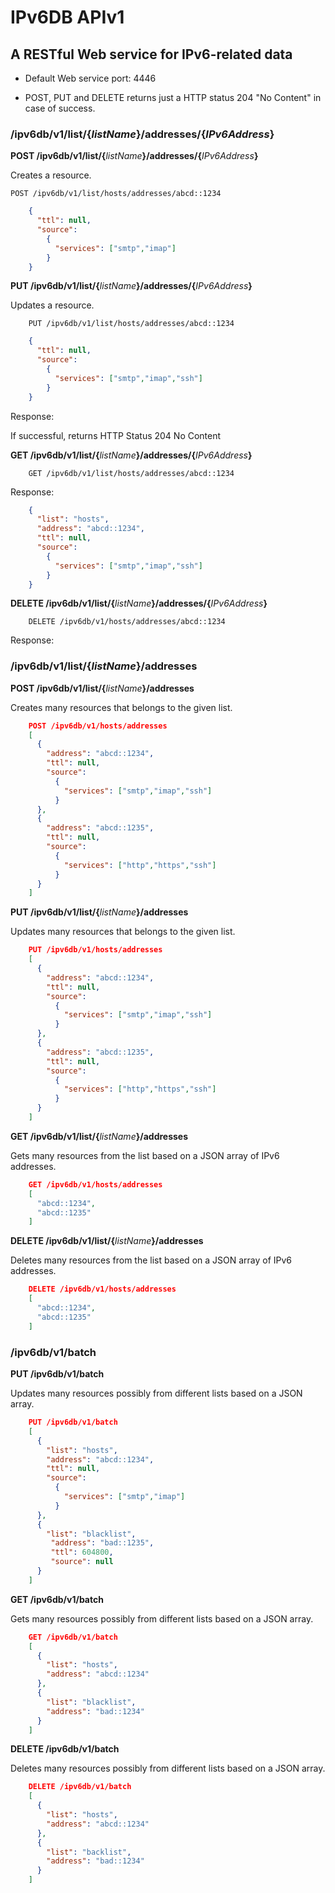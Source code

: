 # IPv6DB APIv1

## A RESTful Web service for IPv6-related data

- Default Web service port: 4446

- POST, PUT and DELETE returns just a HTTP status 204 "No Content" in case of success. 

### /ipv6db/v1/list/\{*listName*\}/addresses/{*IPv6Address*}

__POST /ipv6db/v1/list/\{__*listName*__\}/addresses/\{__*IPv6Address*__\}__

Creates a resource.

    POST /ipv6db/v1/list/hosts/addresses/abcd::1234

```json
    {
      "ttl": null,
      "source":
        {
          "services": ["smtp","imap"]
        }
    }
```

__PUT /ipv6db/v1/list/\{__*listName*__\}/addresses/\{__*IPv6Address*__\}__

Updates a resource.

```
    PUT /ipv6db/v1/list/hosts/addresses/abcd::1234
```

```json
    {
      "ttl": null,
      "source":
        {
          "services": ["smtp","imap","ssh"]
        }
    }
```

Response:

If successful, returns HTTP Status 204 No Content

__GET /ipv6db/v1/list/\{__*listName*__\}/addresses/\{__*IPv6Address*__\}__

```
    GET /ipv6db/v1/list/hosts/addresses/abcd::1234
```

Response:

```json
    {
      "list": "hosts",
      "address": "abcd::1234",
      "ttl": null,
      "source":
        {
          "services": ["smtp","imap","ssh"]
        }
    }
```

__DELETE /ipv6db/v1/list/\{__*listName*__\}/addresses/\{__*IPv6Address*__\}__

```
    DELETE /ipv6db/v1/hosts/addresses/abcd::1234
```

Response:


### /ipv6db/v1/list/\{*listName*\}/addresses

__POST /ipv6db/v1/list/\{__*listName*__\}/addresses__

Creates many resources that belongs to the given list.

```json
    POST /ipv6db/v1/hosts/addresses
    [
      {
        "address": "abcd::1234",
        "ttl": null,
        "source":
          {
            "services": ["smtp","imap","ssh"]
          }
      },
      {
        "address": "abcd::1235",
        "ttl": null,
        "source":
          {
            "services": ["http","https","ssh"]
          }
      }
    ]
```

__PUT /ipv6db/v1/list/\{__*listName*__\}/addresses__

Updates many resources that belongs to the given list.

```json
    PUT /ipv6db/v1/hosts/addresses
    [
      {
        "address": "abcd::1234",
        "ttl": null,
        "source":
          {
            "services": ["smtp","imap","ssh"]
          }
      },
      {
        "address": "abcd::1235",
        "ttl": null,
        "source":
          {
            "services": ["http","https","ssh"]
          }
      }
    ]
```

__GET /ipv6db/v1/list/\{__*listName*__\}/addresses__

Gets many resources from the list based on a JSON array of IPv6 addresses.

```json
    GET /ipv6db/v1/hosts/addresses
    [
      "abcd::1234",
      "abcd::1235"
    ]
```

__DELETE /ipv6db/v1/list/\{__*listName*__\}/addresses__

Deletes many resources from the list based on a JSON array of IPv6 addresses.

```json
    DELETE /ipv6db/v1/hosts/addresses
    [
      "abcd::1234",
      "abcd::1235"
    ]
```

### /ipv6db/v1/batch

__PUT /ipv6db/v1/batch__

Updates many resources possibly from different lists based on a JSON array.

```json
    PUT /ipv6db/v1/batch
    [
      {
        "list": "hosts",
        "address": "abcd::1234",
        "ttl": null,
        "source":
          {
            "services": ["smtp","imap"]
          }
      },
      {
        "list": "blacklist",
         "address": "bad::1235",
         "ttl": 604800,
         "source": null
      }
    ]
```

__GET /ipv6db/v1/batch__

Gets many resources possibly from different lists based on a JSON array.

```json
    GET /ipv6db/v1/batch
    [
      {
        "list": "hosts",
        "address": "abcd::1234"
      },
      {
        "list": "blacklist",
        "address": "bad::1234"
      }
    ]
```

__DELETE /ipv6db/v1/batch__

Deletes many resources possibly from different lists based on a JSON array.

```json
    DELETE /ipv6db/v1/batch
    [
      {
        "list": "hosts",
        "address": "abcd::1234"
      },
      {
        "list": "backlist",
        "address": "bad::1234"
      }
    ]
```

